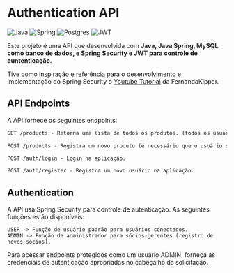 # Authentication API

![Java](https://img.shields.io/badge/java-%23ED8B00.svg?style=for-the-badge&logo=openjdk&logoColor=white)
![Spring](https://img.shields.io/badge/spring-%236DB33F.svg?style=for-the-badge&logo=spring&logoColor=white)
![Postgres](https://img.shields.io/badge/postgres-%23316192.svg?style=for-the-badge&logo=postgresql&logoColor=white)
![JWT](https://img.shields.io/badge/JWT-black?style=for-the-badge&logo=JSON%20web%20tokens)

Este projeto é uma API que desenvolvida com **Java, Java Spring, MySQL como banco de dados, e Spring Security e JWT para controle de auntenticação.**

Tive como inspiração e referência para o desenvolvimento e implementação do Spring Security o [Youtube Tutorial](https://www.youtube.com/watch?v=5w-YCcOjPD0) da FernandaKipper.

## API Endpoints
A API fornece os seguintes endpoints:

```markdown
GET /products - Retorna uma lista de todos os produtos. (todos os usuários autenticados tem acesso)

POST /products - Registra um novo produto (é necessário que o usuário seja um ADMIN).

POST /auth/login - Login na aplicação.

POST /auth/register - Registra um novo usuário na aplicação.
```

## Authentication
A API usa Spring Security para controle de autenticação. As seguintes funções estão disponíveis:

```
USER -> Função de usuário padrão para usuários conectados.
ADMIN -> Função de administrador para sócios-gerentes (registro de novos sócios).
```
Para acessar endpoints protegidos como um usuário ADMIN, forneça as credenciais de autenticação apropriadas no cabeçalho da solicitação.